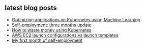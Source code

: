 ## latest blog posts

<!-- BLOG-POST-LIST:START -->
- [Optimizing applications on Kubernetes using Machine Learning](https://brennerm.github.io/posts/optimzing-kubernetes-applications.html)
- [Self-employment: three months update](https://brennerm.github.io/posts/self-employment-month-three.html)
- [How to waste money using Kubernetes](https://brennerm.github.io/posts/wasting-money-with-kubernetes.html)
- [AWS EC2 launch configurations vs launch templates](https://brennerm.github.io/posts/aws-launch-configuration-vs-template.html)
- [My first month of self-employment](https://brennerm.github.io/posts/first-month-of-self-employment.html)
<!-- BLOG-POST-LIST:END -->